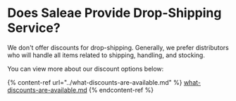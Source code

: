 # Does Saleae Provide Drop-Shipping Service?

We don't offer discounts for drop-shipping. Generally, we prefer distributors who will handle all items related to shipping, handling, and stocking.

You can view more about our discount options below:

{% content-ref url="../what-discounts-are-available.md" %}
[what-discounts-are-available.md](../what-discounts-are-available.md)
{% endcontent-ref %}




